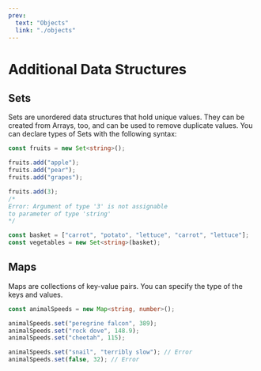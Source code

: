 ```yaml
---
prev:
  text: "Objects"
  link: "./objects"
---
```


# Additional Data Structures

## Sets

Sets are unordered data structures that hold unique values. They can be created from Arrays, too, and can be used to remove duplicate values.
You can declare types of Sets with the following syntax:

```typescript
const fruits = new Set<string>();

fruits.add("apple");
fruits.add("pear");
fruits.add("grapes");

fruits.add(3);
/*
Error: Argument of type '3' is not assignable 
to parameter of type 'string'
*/

const basket = ["carrot", "potato", "lettuce", "carrot", "lettuce"];
const vegetables = new Set<string>(basket);
```

## Maps

Maps are collections of key-value pairs. You can specify the type of the keys and values.

```typescript
const animalSpeeds = new Map<string, number>();

animalSpeeds.set("peregrine falcon", 389);
animalSpeeds.set("rock dove", 148.9);
animalSpeeds.set("cheetah", 115);

animalSpeeds.set("snail", "terribly slow"); // Error
animalSpeeds.set(false, 32); // Error
```
